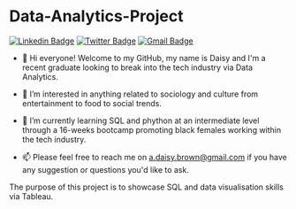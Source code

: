 # Data-Analytics-Project

[![Linkedin Badge](https://img.shields.io/badge/-daisybrown-blue?style=flat&logo=Linkedin&logoColor=white&link=https://www.linkedin.com/in/daisy-brown97/)](https://www.linkedin.com/in/daisy-brown97/)
[![Twitter Badge](https://img.shields.io/badge/-@Daisy_a_b-1ca0f1?style=flat&labelColor=1ca0f1&logo=twitter&logoColor=white&link=https://twitter.com/Daisy_a_b)](https://twitter.com/Daisy_a_b)
[![Gmail Badge](https://img.shields.io/badge/-daisybrown-c14438?style=flat&logo=Gmail&logoColor=white&link=mailto:a.daisy.brown@gmail.com)](mailto:a.daisy.brown@gmail.com)

- 👋 Hi everyone!
     Welcome to my GitHub, my name is Daisy and I'm a recent graduate looking to break into the tech industry via Data Analytics.

- 👀 I’m interested in anything related to sociology and culture from entertainment to food to social trends.
- 🌱 I’m currently learning SQL and phython at an intermediate level through a 16-weeks bootcamp promoting black females working within the tech industry.
- 📫 Please feel free to reach me on a.daisy.brown@gmail.com if you have any suggestion or questions you'd like to ask.


The purpose of this project is to showcase SQL and data visualisation skills via Tableau.
